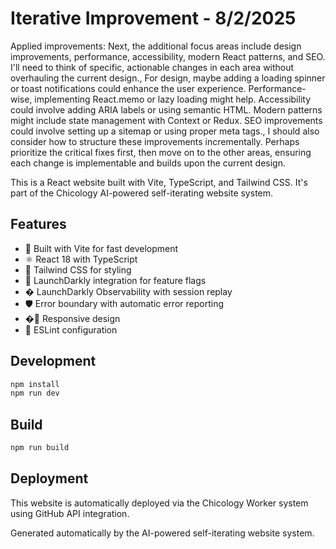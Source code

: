 # Iterative Improvement - 8/2/2025

Applied improvements: Next, the additional focus areas include design improvements, performance, accessibility, modern React patterns, and SEO. I'll need to think of specific, actionable changes in each area without overhauling the current design., For design, maybe adding a loading spinner or toast notifications could enhance the user experience. Performance-wise, implementing React.memo or lazy loading might help. Accessibility could involve adding ARIA labels or using semantic HTML. Modern patterns might include state management with Context or Redux. SEO improvements could involve setting up a sitemap or using proper meta tags., I should also consider how to structure these improvements incrementally. Perhaps prioritize the critical fixes first, then move on to the other areas, ensuring each change is implementable and builds upon the current design.

This is a React website built with Vite, TypeScript, and Tailwind CSS. It's part of the Chicology AI-powered self-iterating website system.

## Features

- 🚀 Built with Vite for fast development
- ⚛️ React 18 with TypeScript
- 🎨 Tailwind CSS for styling
- 🚦 LaunchDarkly integration for feature flags
- � LaunchDarkly Observability with session replay
- 🛡️ Error boundary with automatic error reporting
- �📱 Responsive design
- 🔧 ESLint configuration

## Development

```bash
npm install
npm run dev
```

## Build

```bash
npm run build
```

## Deployment

This website is automatically deployed via the Chicology Worker system using GitHub API integration.

Generated automatically by the AI-powered self-iterating website system.
